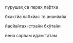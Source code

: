 пурушах̣ са парах̣ па̄ртха

бхактйа̄ лабхйас тв ананйайа̄

йасйа̄нтах̣-стха̄ни бхӯта̄ни

йена сарвам идам̇ татам